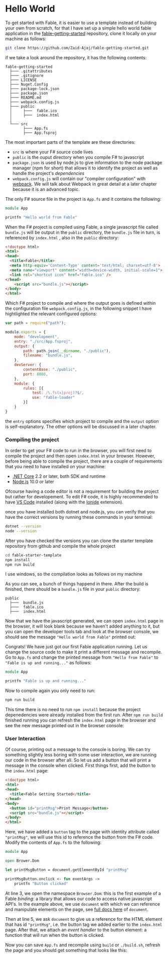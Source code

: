 # Hello World

To get started with Fable, it is easier to use a template instead of building your own from scratch, for that I have set up a simple hello world fable application in the [fable-getting-started](https://github.com/Zaid-Ajaj/fable-getting-started) repository, clone it locally on your machine as follows:

```bash 
git clone https://github.com/Zaid-Ajaj/fable-getting-started.git
```
if we take a look around the repository, it has the following contents:
```
fable-getting-started
  ├─── .gitattributes
  ├─── .gitignore
  ├─── LICENSE
  ├─── Nuget.Config
  ├─── package-lock.json
  ├─── package.json
  ├─── README.md
  ├─── webpack.config.js
  ├─── public
  │     ├───  fable.ico
  │     ├───  index.html
  │
  └─── src
        ├─── App.fs
        ├─── App.fsproj
```

The most important parts of the template are these directories:
- `src` is where your F# source code lives 
- `public` is the ouput directory when you compile F# to javascript 
- `package.json` is used by node.js to give information to the node package manager (npm for short) that allows it to identify the project as well as handle the project's *dependencies*
- `webpack.config.js` will contain our "compiler configuration" with [webpack](https://webpack.js.org/). We will talk about Webpack in great detail at a later chapter because it is an advanced topic.

The only F# source file in the project is `App.fs` and it contains the following:
```fsharp
module App

printfn "Hello world from Fable" 
```
When the F# project is compiled using Fable, a single javascript file called `bundle.js` will be output in the `public` directory, the `bundle.js` file in turn, is referenced by `index.html` , also in the `public` directory:
```html {highlight:[9]}
<!doctype html>
<html>
<head>
  <title>Fable</title>
  <meta http-equiv='Content-Type' content='text/html; charset=utf-8'>
  <meta name="viewport" content="width=device-width, initial-scale=1">
  <link rel="shortcut icon" href="fable.ico" />
</head>
    <script src="bundle.js"></script>
</body>
</html>
```
Which F# project to compile and where the output goes is defined within the configuration file `webpack.config.js`, in the following snippet I have hightlighted the relevant configured options:

```js {highlight:['5-9']}
var path = require("path");

module.exports = {
    mode: "development",
    entry: "./src/App.fsproj",
    output: {
        path: path.join(__dirname, "./public"),
        filename: "bundle.js",
    },
    devServer: {
        contentBase: "./public",
        port: 8080,
    },
    module: {
        rules: [{
            test: /\.fs(x|proj)?$/,
            use: "fable-loader"
        }]
    }
}
```
the `entry` options specifies which project to compile and the `output` option is self-explanatory. The other options will be discussed in a later chapter.

### Compiling the project
In order to get your F# code to run in the browser, you will first need to compile the project and then open `index.html` in your browser. However, before being able to compile the project, there are a couple of requirements that you need to have installed on your machine:

- [.NET Core](https://www.microsoft.com/net/download) 2.2 or later, both SDK and runtime
- [Node.js](https://nodejs.org/en/) 10.0 or later

Ofcourse having a code editor is not a requirement for building the project but rather for developement. To edit F# code, it is highly recommended to have [VS Code](https://code.visualstudio.com/) installed (along with the [Ionide](http://ionide.io/) extension).

once you have installed both dotnet and node.js, you can verify that you have the correct versions by running these commands in your terminal:
```bash
dotnet --version 
node --version
```
After you have checked the versions you can clone the starter template repository from github and compile the whole project
```bash
cd fable-starter-template
npm install 
npm run build
```
I use windows, so the compilation looks as follows on my machine

<resolved-image source='/images/fable/compile.gif' />

As you can see, a bunch of things happend in there. After the build is finished, there should be a `bundle.js` file in your `public` directory:
  
```
public
  ├───  bundle.js
  ├───  fable.ico
  ├───  index.html
```

Now that we have the javascript generated, we can open  `index.html` page in the browser, it will look blank because we haven't added anything to it, but you can open the developer tools tab and look at the browser console, we should see the message `"Hello world from Fable"` printed out:

<resolved-image source='/images/fable/browser-console.png' />

Congrats! We have just got our first Fable application running. Let us change the source code to make it print a different message and recompile. Go to `App.fs` and change the printed message from `"Hello from Fable"` to `"Fable is up and running..."` as follows:

```fsharp {highlight: [3]}
module App

printfn "Fable is up and running..."
```
Now to compile again you only need to run: 
```bash
npm run build
```

This time there is no need to run `npm install` because the project depenedencies were already installed from the first run. 
After `npm run build` finished running you can refresh the `index.html` page in the browser and see the new message printed out in the browser console:

<resolved-image source="/images/fable/new-message.png" />

### User Interaction

Of course, printing out a message to the console is boring. We can try something slightly less boring with some user interaction, we are running our code in the browser after all. So let us add a button that will print a message in the console when clicked. First things first, add the button to the `index.html` page:

```html {highlight: [7]}
<!doctype html>
<html>
<head>
  <title>Fable Getting Started</title>
</head>
<body>
  <button id="printMsg">Print Message</button>
  <script src="bundle.js"></script>
</body>
</html>
``` 
Here, we have added a `button` tag to the page with identity attribute called `"printMsg"`, we will use this id to reference the button from the F# code. Modify the contents of `App.fs` to the following:
```fsharp {highlight: [3, 5, 7, 8]}
module App

open Brower.Dom

let printMsgButton = document.getElementById "printMsg"

printMsgButton.onclick <- fun eventArgs ->
    printfn "Button clicked"
```
At line 3, we open the namespace `Browser.Dom`: this is the first example of a Fable *binding*: a library that allows our code to access native javascript API's. In the example above, we use `document` with which we can reference and manipulate elements on the page, see [full docs here](https://developer.mozilla.org/en-US/docs/Web/API/Document) of `document`. 

Then at line 5, we ask `document` to give us a reference for the HTML element that has id `"printMsg"`, i.e. the button tag we added earlier to the `index.html` page. After that, we attach an *event handler* to the button element: a function that will run when the button is clicked. 

Now you can save `App.fs` and recompile using `build` or `./build.sh`, refresh the page and you should get something that looks like this:

<resolved-image source="/images/fable/button-click.gif" />